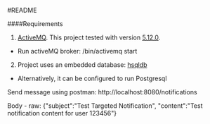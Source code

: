 #README
 
####Requirements
1. [ActiveMQ](http://activemq.apache.org). This project tested with version [5.12.0](http://activemq.apache.org/activemq-5120-release.html).
- Run activeMQ broker: /bin/activemq start
2. Project uses an embedded database: [hsqldb](http://mvnrepository.com/artifact/org.hsqldb/hsqldb/2.3.3) 
- Alternatively, it can be configured to run Postgresql

Send message using postman:
http://localhost:8080/notifications

Body - raw:
{"subject":"Test Targeted Notification", "content":"Test notification content for user 123456"}

